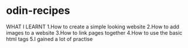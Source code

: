 # odin-recipes
WHAT I LEARNT
    1.How to create a simple looking website
    2.How to add images to a website
    3.How to link pages together
    4.How to use the basic html tags
    5.I gained a lot of practise
